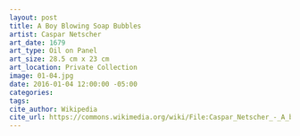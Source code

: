 ```yaml
---
layout: post
title: A Boy Blowing Soap Bubbles
artist: Caspar Netscher
art_date: 1679
art_type: Oil on Panel
art_size: 28.5 cm x 23 cm
art_location: Private Collection
image: 01-04.jpg
date: 2016-01-04 12:00:00 -05:00
categories:
tags:
cite_author: Wikipedia
cite_url: https://commons.wikimedia.org/wiki/File:Caspar_Netscher_-_A_boy_blowing_soap_bubbles.jpg
---
```

